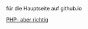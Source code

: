 
für die Hauptseite auf github.io

[PHP- aber richtig](https://skipper-henrik.github.io/php-the-right-way/)
